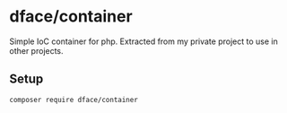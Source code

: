 # dface/container

Simple IoC container for php. Extracted from my private project to use in other projects.

## Setup

``` 
composer require dface/container
```
